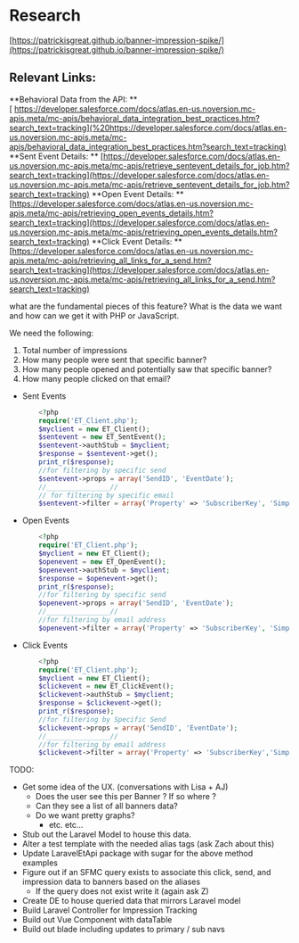 # Research
[https://patrickisgreat.github.io/banner-impression-spike/](https://patrickisgreat.github.io/banner-impression-spike/)

## Relevant Links:
**Behavioral Data from the API: **
[ https://developer.salesforce.com/docs/atlas.en-us.noversion.mc-apis.meta/mc-apis/behavioral_data_integration_best_practices.htm?search_text=tracking](%20https://developer.salesforce.com/docs/atlas.en-us.noversion.mc-apis.meta/mc-apis/behavioral_data_integration_best_practices.htm?search_text=tracking)
**Sent Event Details: **
[https://developer.salesforce.com/docs/atlas.en-us.noversion.mc-apis.meta/mc-apis/retrieve_sentevent_details_for_job.htm?search_text=tracking](https://developer.salesforce.com/docs/atlas.en-us.noversion.mc-apis.meta/mc-apis/retrieve_sentevent_details_for_job.htm?search_text=tracking)
**Open Event Details: **
[https://developer.salesforce.com/docs/atlas.en-us.noversion.mc-apis.meta/mc-apis/retrieving_open_events_details.htm?search_text=tracking](https://developer.salesforce.com/docs/atlas.en-us.noversion.mc-apis.meta/mc-apis/retrieving_open_events_details.htm?search_text=tracking)
**Click Event Details: **
[https://developer.salesforce.com/docs/atlas.en-us.noversion.mc-apis.meta/mc-apis/retrieving_all_links_for_a_send.htm?search_text=tracking](https://developer.salesforce.com/docs/atlas.en-us.noversion.mc-apis.meta/mc-apis/retrieving_all_links_for_a_send.htm?search_text=tracking)


what are the fundamental pieces of this feature? What is the data we want and how can we get it with PHP or JavaScript.

We need the following:
1. Total number of impressions
2. How many people were sent that specific banner?
3. How many people opened and potentially saw that specific banner?
4. How many people clicked on that email?


* Sent Events
	```php
		<?php
		require('ET_Client.php');
		$myclient = new ET_Client();
		$sentevent = new ET_SentEvent();
		$sentevent->authStub = $myclient;
		$response = $sentevent->get();
		print_r($response);
		//for filtering by specific send
		$sentevent->props = array('SendID', 'EventDate');
		//________________//
		// for filtering by specific email
		$sentevent->filter = array('Property' => 'SubscriberKey', 'SimpleOperator' => 'equals', 'Value' => 'example@example.com');
	```
* Open Events
	```php
		<?php
		require('ET_Client.php');
		$myclient = new ET_Client();
		$openevent = new ET_OpenEvent();
		$openevent->authStub = $myclient;
		$response = $openevent->get();
		print_r($response);
		//for filtering by specific send
		$openevent->props = array('SendID', 'EventDate');
		//________________//
		//for filtering by email address
		$openevent->filter = array('Property' => 'SubscriberKey', 'SimpleOperator' => 'equals', 'Value' => 'example@example.com');
	```
* Click Events
	```php
		<?php
		require('ET_Client.php');
		$myclient = new ET_Client();
		$clickevent = new ET_ClickEvent();
		$clickevent->authStub = $myclient;
		$response = $clickevent->get();
		print_r($response);
		//for filtering by Specific Send
		$clickevent->props = array('SendID', 'EventDate');
		//________________//
		//for filtering by email address
		$clickevent->filter = array('Property' => 'SubscriberKey','SimpleOperator' => 'equals','Value' => 'example@example.com');
	```

TODO: 
* Get some idea of the UX. (conversations with Lisa + AJ)
	* Does the user see this per Banner ? If so where ?
	* Can they see a list of all banners data?
	* Do we want pretty graphs?
		* etc. etc…
* Stub out the Laravel Model to house this data.
* Alter a test template with the needed alias tags (ask Zach about this)
* Update LaravelEtApi package with sugar for the above method examples
* Figure out if an SFMC query exists to associate this click, send, and impression data to banners based on the aliases
	* If the query does not exist write it (again ask Z)
* Create DE to house queried data that mirrors Laravel model
* Build Laravel Controller for Impression Tracking
* Build out Vue Component with dataTable
* Build out blade including updates to primary / sub navs
